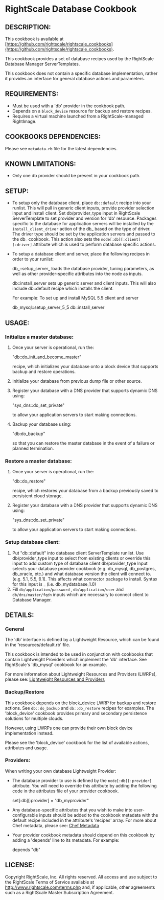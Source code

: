 # RightScale Database Cookbook

## DESCRIPTION:

This cookbook is available at [https://github.com/rightscale/rightscale_cookbooks](https://github.com/rightscale/rightscale_cookbooks).

This cookbook provides a set of database recipes used by the RightScale
Database Manager ServerTemplates.

This cookbook does not contain a specific database implementation, rather
it provides an interface for general database actions and parameters.

## REQUIREMENTS:

* Must be used with a 'db' provider in the cookbook path.
* Depends on a `block_device` resource for backup and restore recipes.
* Requires a virtual machine launched from a RightScale-managed RightImage.

## COOKBOOKS DEPENDENCIES:

Please see `metadata.rb` file for the latest dependencies.

## KNOWN LIMITATIONS:

* Only one db provider should be present in your cookbook path.

## SETUP:

* To setup only the database client, place `db::default` recipe into
  your runlist. This will pull in generic client inputs, provide provider
  selection input and install client. Set db/provider_type input in
  RightScale ServerTemplate to set provider and version for 'db' resource.
  Packages specific to the database for application servers will be installed by
  the `install_client_driver` action of the db_<provider> based on the type
  of driver. The driver type should be set by the application servers and
  passed to the db_<provider> cookbook. This action also sets the
  `node[:db][:client][:driver]` attribute which is used to perform
  database specific actions.
* To setup a database client and server, place the following recipes
  in order to your runlist:

    db_<provider>::setup_server_<version>
      loads the database provider, tuning parameters, as well as other
      provider-specific attributes into the node as inputs.

    db::install_server
      sets up generic server and client inputs. This will also include
      db::default recipe which installs the client.

  For example: To set up and install MySQL 5.5 client and server

    db_mysql::setup_server_5_5
    db::install_server

## USAGE:

### Initialize a master database:

1. Once your server is operational, run the:

    "db::do_init_and_become_master"

   recipe, which initializes your database onto a block device
   that supports backup and restore operations.
2. Initialize your database from previous dump file or other source.
3. Register your database with a DNS provider that supports dynamic DNS using:

    "sys_dns::do_set_private"

   to allow your application servers to start making connections.
4. Backup your database using:

    "db:do_backup"

   so that you can restore the master database in the event 
   of a failure or planned termination.

### Restore a master database:

1. Once your server is operational, run the:

    "db::do_restore"

   recipe, which restores your database from a backup previously saved to
   persistent cloud storage.
2. Register your database with a DNS provider that supports dynamic DNS using:

    "sys_dns::do_set_private"

   to allow your application servers to start making connections.

### Setup database client:

1. Put "db::default" into database client ServerTemplate runlist.
   Use db/provider_type input to select from existing clients or override this
   input to add custom type of database client
   db/provider_type Input selects your database provider cookbook
   (e.g. db_mysql, db_postgres, db_oracle, etc.) and what database version the
   client will connect to. (e.g. 5.1, 5.5, 9.1). This affects what connector
   package to install. Syntax for this input is
   <cookbook>_<version> (i.e. db_mydatabase_1.0)
2. Fill `db/application/password` , `db/application/user` and
   `db/dns/master/fqdn` inputs which are necessary to connect client to
   Database Manager.

## DETAILS:

### General

The 'db' interface is defined by a Lightweight Resource, which can be found in
the 'resources/default.rb' file.

This cookbook is intended to be used in conjunction with cookbooks that contain
Lightweight Providers which implement the 'db' interface. See RightScale's
'db_mysql' cookbook for an example.

For more information about Lightweight Resources and Providers (LWRPs), please
see: [Lightweight Resources and Providers][LWRP]

[LWRP]: http://support.rightscale.com/12-Guides/Chef_Cookbooks_Developer_Guide/04-Developer/06-Development_Resources/Lightweight_Resources_and_Providers_(LWRP)

### Backup/Restore

This cookbook depends on the block_device LWRP for backup and restore actions.
See `db::do_backup` and `db::do_restore` recipes for examples. The
'block_device' cookbook provides primary and secondary persistence solutions for
multiple clouds.

However, using LWRPs one can provide their own block device implementation
instead.

Please see the 'block_device' cookbook for the list of available actions,
attributes and usage.

### Providers:

When writing your own database Lightweight Provider:

* The database provider to use is defined by the `node[:db][:provider]`
  attribute. You will need to override this attribute by adding the following
  code in the attributes file of your provider cookbook.

    set[:db][:provider] = "db_myprovider"

* Any database-specific attributes that you wish to make into user-configurable
  inputs should be added to the cookbook metadata with the default recipe included in
  the attribute's 'recipes' array. For more about Chef metadata, please see:
  [Chef Metadata][Guide]
* Your provider cookbook metadata should depend on this cookbook by adding a
  'depends' line to its metadata. For example:

    depends "db"

[Guide]: http://support.rightscale.com/12-Guides/Chef_Cookbooks_Developer_Guide/02-End_User/04-RightScale_Support_of_Chef/Chef_Metadata

## LICENSE:

Copyright RightScale, Inc. All rights reserved.
All access and use subject to the RightScale Terms of Service available at
http://www.rightscale.com/terms.php and, if applicable, other agreements
such as a RightScale Master Subscription Agreement.
